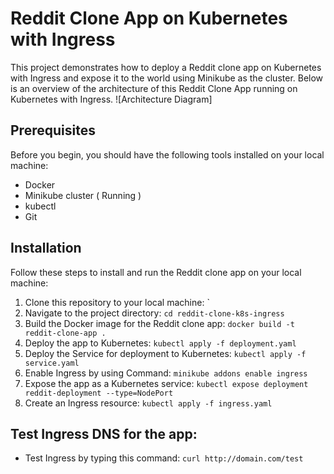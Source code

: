 # Reddit Clone App on Kubernetes with Ingress
This project demonstrates how to deploy a Reddit clone app on Kubernetes with Ingress and expose it to the world using Minikube as the cluster.
Below is an overview of the architecture of this Reddit Clone App running on Kubernetes with Ingress.
![Architecture Diagram]
## Prerequisites
Before you begin, you should have the following tools installed on your local machine: 

- Docker
- Minikube cluster ( Running )
- kubectl
- Git



## Installation
Follow these steps to install and run the Reddit clone app on your local machine:

1) Clone this repository to your local machine: `
2) Navigate to the project directory: `cd reddit-clone-k8s-ingress`
3) Build the Docker image for the Reddit clone app: `docker build -t reddit-clone-app .`
4) Deploy the app to Kubernetes: `kubectl apply -f deployment.yaml`
1) Deploy the Service for deployment to Kubernetes: `kubectl apply -f service.yaml`
5) Enable Ingress by using Command: `minikube addons enable ingress`
6) Expose the app as a Kubernetes service: `kubectl expose deployment reddit-deployment --type=NodePort `
7) Create an Ingress resource: `kubectl apply -f ingress.yaml`


## Test Ingress DNS for the app:
- Test Ingress by typing this command: `curl http://domain.com/test`




